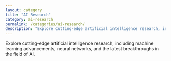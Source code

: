 ```yaml
---
layout: category
title: "AI Research"
category: ai-research
permalink: /categories/ai-research/
description: "Explore cutting-edge artificial intelligence research, including machine learning advancements, neural networks, and the latest breakthroughs in the field of AI."
---
```

Explore cutting-edge artificial intelligence research, including machine learning advancements, neural networks, and the latest breakthroughs in the field of AI.